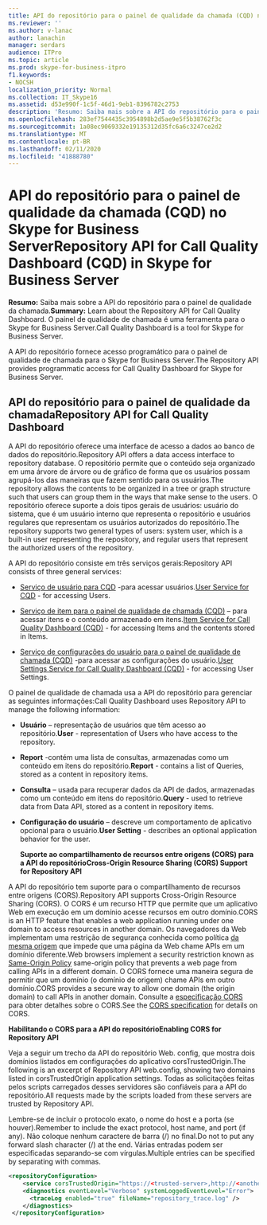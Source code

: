 ```yaml
---
title: API do repositório para o painel de qualidade da chamada (CQD) no Skype for Business Server
ms.reviewer: ''
ms.author: v-lanac
author: lanachin
manager: serdars
audience: ITPro
ms.topic: article
ms.prod: skype-for-business-itpro
f1.keywords:
- NOCSH
localization_priority: Normal
ms.collection: IT_Skype16
ms.assetid: d53e990f-1c5f-46d1-9eb1-8396782c2753
description: 'Resumo: Saiba mais sobre a API do repositório para o painel de qualidade da chamada. O painel de qualidade de chamada é uma ferramenta para o Skype for Business Server.'
ms.openlocfilehash: 283ef7544435c3954898b2d5ae9e5f5b38762f3c
ms.sourcegitcommit: 1a08ec9069332e19135312d35fc6a6c3247ce2d2
ms.translationtype: MT
ms.contentlocale: pt-BR
ms.lasthandoff: 02/11/2020
ms.locfileid: "41888780"
---
```

# <a name="repository-api-for-call-quality-dashboard-cqd-in-skype-for-business-server"></a><span data-ttu-id="1e3d2-104">API do repositório para o painel de qualidade da chamada (CQD) no Skype for Business Server</span><span class="sxs-lookup"><span data-stu-id="1e3d2-104">Repository API for Call Quality Dashboard (CQD) in Skype for Business Server</span></span>
 
<span data-ttu-id="1e3d2-105">**Resumo:** Saiba mais sobre a API do repositório para o painel de qualidade da chamada.</span><span class="sxs-lookup"><span data-stu-id="1e3d2-105">**Summary:** Learn about the Repository API for Call Quality Dashboard.</span></span> <span data-ttu-id="1e3d2-106">O painel de qualidade de chamada é uma ferramenta para o Skype for Business Server.</span><span class="sxs-lookup"><span data-stu-id="1e3d2-106">Call Quality Dashboard is a tool for Skype for Business Server.</span></span>
  
<span data-ttu-id="1e3d2-107">A API do repositório fornece acesso programático para o painel de qualidade de chamada para o Skype for Business Server.</span><span class="sxs-lookup"><span data-stu-id="1e3d2-107">The Repository API provides programmatic access for Call Quality Dashboard for Skype for Business Server.</span></span>
  
## <a name="repository-api-for-call-quality-dashboard"></a><span data-ttu-id="1e3d2-108">API do repositório para o painel de qualidade da chamada</span><span class="sxs-lookup"><span data-stu-id="1e3d2-108">Repository API for Call Quality Dashboard</span></span>

<span data-ttu-id="1e3d2-109">A API do repositório oferece uma interface de acesso a dados ao banco de dados do repositório.</span><span class="sxs-lookup"><span data-stu-id="1e3d2-109">Repository API offers a data access interface to repository database.</span></span> <span data-ttu-id="1e3d2-110">O repositório permite que o conteúdo seja organizado em uma árvore de árvore ou de gráfico de forma que os usuários possam agrupá-los das maneiras que fazem sentido para os usuários.</span><span class="sxs-lookup"><span data-stu-id="1e3d2-110">The repository allows the contents to be organized in a tree or graph structure such that users can group them in the ways that make sense to the users.</span></span> <span data-ttu-id="1e3d2-111">O repositório oferece suporte a dois tipos gerais de usuários: usuário do sistema, que é um usuário interno que representa o repositório e usuários regulares que representam os usuários autorizados do repositório.</span><span class="sxs-lookup"><span data-stu-id="1e3d2-111">The repository supports two general types of users: system user, which is a built-in user representing the repository, and regular users that represent the authorized users of the repository.</span></span>
  
<span data-ttu-id="1e3d2-112">A API do repositório consiste em três serviços gerais:</span><span class="sxs-lookup"><span data-stu-id="1e3d2-112">Repository API consists of three general services:</span></span> 
  
- <span data-ttu-id="1e3d2-113">[Serviço de usuário para CQD](user-service.md) -para acessar usuários.</span><span class="sxs-lookup"><span data-stu-id="1e3d2-113">[User Service for CQD](user-service.md) - for accessing Users.</span></span>
    
- <span data-ttu-id="1e3d2-114">[Serviço de item para o painel de qualidade de chamada (CQD)](item-service.md) – para acessar itens e o conteúdo armazenado em itens.</span><span class="sxs-lookup"><span data-stu-id="1e3d2-114">[Item Service for Call Quality Dashboard (CQD)](item-service.md) - for accessing Items and the contents stored in Items.</span></span>
    
- <span data-ttu-id="1e3d2-115">[Serviço de configurações do usuário para o painel de qualidade de chamada (CQD)](user-settings-service.md) -para acessar as configurações do usuário.</span><span class="sxs-lookup"><span data-stu-id="1e3d2-115">[User Settings Service for Call Quality Dashboard (CQD)](user-settings-service.md) - for accessing User Settings.</span></span>
    
<span data-ttu-id="1e3d2-116">O painel de qualidade de chamada usa a API do repositório para gerenciar as seguintes informações:</span><span class="sxs-lookup"><span data-stu-id="1e3d2-116">Call Quality Dashboard uses Repository API to manage the following information:</span></span> 
  
- <span data-ttu-id="1e3d2-117">**Usuário** – representação de usuários que têm acesso ao repositório.</span><span class="sxs-lookup"><span data-stu-id="1e3d2-117">**User** - representation of Users who have access to the repository.</span></span>
    
- <span data-ttu-id="1e3d2-118">**Report** -contém uma lista de consultas, armazenadas como um conteúdo em itens do repositório.</span><span class="sxs-lookup"><span data-stu-id="1e3d2-118">**Report** - contains a list of Queries, stored as a content in repository items.</span></span>
    
- <span data-ttu-id="1e3d2-119">**Consulta** – usada para recuperar dados da API de dados, armazenadas como um conteúdo em itens do repositório.</span><span class="sxs-lookup"><span data-stu-id="1e3d2-119">**Query** - used to retrieve data from Data API, stored as a content in repository items.</span></span>
    
- <span data-ttu-id="1e3d2-120">**Configuração do usuário** – descreve um comportamento de aplicativo opcional para o usuário.</span><span class="sxs-lookup"><span data-stu-id="1e3d2-120">**User Setting** - describes an optional application behavior for the user.</span></span>
    
  <span data-ttu-id="1e3d2-121">**Suporte ao compartilhamento de recursos entre origens (CORS) para a API do repositório**</span><span class="sxs-lookup"><span data-stu-id="1e3d2-121">**Cross-Origin Resource Sharing (CORS) Support for Repository API**</span></span>
  
<span data-ttu-id="1e3d2-122">A API do repositório tem suporte para o compartilhamento de recursos entre origens (CORS).</span><span class="sxs-lookup"><span data-stu-id="1e3d2-122">Repository API supports Cross-Origin Resource Sharing (CORS).</span></span> <span data-ttu-id="1e3d2-123">O CORS é um recurso HTTP que permite que um aplicativo Web em execução em um domínio acesse recursos em outro domínio.</span><span class="sxs-lookup"><span data-stu-id="1e3d2-123">CORS is an HTTP feature that enables a web application running under one domain to access resources in another domain.</span></span> <span data-ttu-id="1e3d2-124">Os navegadores da Web implementam uma restrição de segurança conhecida como política [da mesma origem](https://www.w3.org/Security/wiki/Same_Origin_Policy) que impede que uma página da Web chame APIs em um domínio diferente.</span><span class="sxs-lookup"><span data-stu-id="1e3d2-124">Web browsers implement a security restriction known as [Same-Origin Policy](https://www.w3.org/Security/wiki/Same_Origin_Policy) same-origin policy that prevents a web page from calling APIs in a different domain.</span></span> <span data-ttu-id="1e3d2-125">O CORS fornece uma maneira segura de permitir que um domínio (o domínio de origem) chame APIs em outro domínio.</span><span class="sxs-lookup"><span data-stu-id="1e3d2-125">CORS provides a secure way to allow one domain (the origin domain) to call APIs in another domain.</span></span> <span data-ttu-id="1e3d2-126">Consulte a [especificação CORS](https://www.w3.org/TR/cors/) para obter detalhes sobre o CORS.</span><span class="sxs-lookup"><span data-stu-id="1e3d2-126">See the [CORS specification](https://www.w3.org/TR/cors/) for details on CORS.</span></span>
  
 <span data-ttu-id="1e3d2-127">**Habilitando o CORS para a API do repositório**</span><span class="sxs-lookup"><span data-stu-id="1e3d2-127">**Enabling CORS for Repository API**</span></span>
  
 <span data-ttu-id="1e3d2-128">Veja a seguir um trecho da API do repositório Web. config, que mostra dois domínios listados em configurações do aplicativo corsTrustedOrigin.</span><span class="sxs-lookup"><span data-stu-id="1e3d2-128">The following is an excerpt of Repository API web.config, showing two domains listed in corsTrustedOrigin application settings.</span></span> <span data-ttu-id="1e3d2-129">Todas as solicitações feitas pelos scripts carregados desses servidores são confiáveis para a API do repositório.</span><span class="sxs-lookup"><span data-stu-id="1e3d2-129">All requests made by the scripts loaded from these servers are trusted by Repository API.</span></span>
  
<span data-ttu-id="1e3d2-130">Lembre-se de incluir o protocolo exato, o nome do host e a porta (se houver).</span><span class="sxs-lookup"><span data-stu-id="1e3d2-130">Remember to include the exact protocol, host name, and port (if any).</span></span> <span data-ttu-id="1e3d2-131">Não coloque nenhum caractere de barra (/) no final.</span><span class="sxs-lookup"><span data-stu-id="1e3d2-131">Do not to put any forward slash character (/) at the end.</span></span> <span data-ttu-id="1e3d2-132">Várias entradas podem ser especificadas separando-se com vírgulas.</span><span class="sxs-lookup"><span data-stu-id="1e3d2-132">Multiple entries can be specified by separating with commas.</span></span>
  
```xml
<repositoryConfiguration>
    <service corsTrustedOrigin="https://<trusted-server>,http://<another-trusted-domain>:8080"" />
    <diagnostics eventLevel="Verbose" systemLoggedEventLevel="Error">
      <traceLog enabled="true" fileName="repository_trace.log" />
    </diagnostics>
 </repositoryConfiguration>
```


